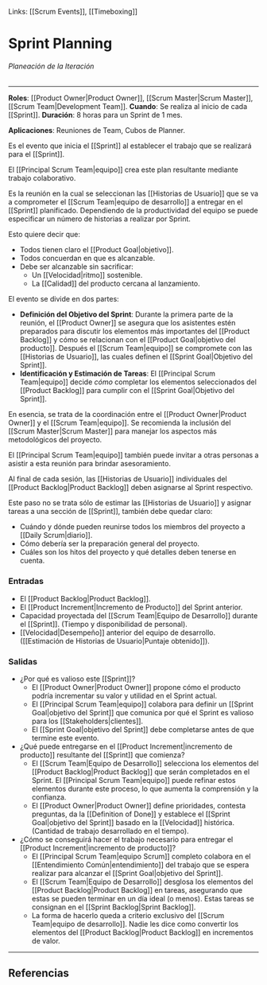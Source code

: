 Links: [[Scrum Events]], [[Timeboxing]]

# Sprint Planning
###### Planeación de la Iteración
---

**Roles**: [[Product Owner|Product Owner]], [[Scrum Master|Scrum Master]], [[Scrum Team|Development Team]].
**Cuando**: Se realiza al inicio de cada [[Sprint]].
**Duración**: 8 horas para un Sprint de 1 mes.

**Aplicaciones**: Reuniones de Team, Cubos de Planner.

Es el evento que inicia el [[Sprint]] al establecer el trabajo que se realizará para el [[Sprint]].

El [[Principal Scrum Team|equipo]] crea este plan resultante mediante trabajo colaborativo.

Es la reunión en la cual se seleccionan las [[Historias de Usuario]] que se va a comprometer el [[Scrum Team|equipo de desarrollo]] a entregar en el [[Sprint]] planificado. Dependiendo de la productividad del equipo se puede especificar un número de historias a realizar por Sprint.

Esto quiere decir que:
- Todos tienen claro el [[Product Goal|objetivo]].
- Todos concuerdan en que es alcanzable.
- Debe ser alcanzable sin sacrificar:
	- Un [[Velocidad|ritmo]] sostenible.
	- La [[Calidad]] del producto cercana al lanzamiento.

El evento se divide en dos partes:
- **Definición del Objetivo del Sprint**: Durante la primera parte de la reunión, el [[Product Owner]] se asegura que los asistentes estén preparados para discutir los elementos más importantes del [[Product Backlog]] y cómo se relacionan con el [[Product Goal|objetivo del producto]]. Después el [[Scrum Team|equipo]] se compromete con las [[Historias de Usuario]], las cuales definen el [[Sprint Goal|Objetivo del Sprint]].
- **Identificación y Estimación de Tareas**: El [[Principal Scrum Team|equipo]] decide *cómo* completar los elementos seleccionados del [[Product Backlog]] para cumplir con el [[Sprint Goal|Objetivo del Sprint]].

En esencia, se trata de la coordinación entre el [[Product Owner|Product Owner]] y el [[Scrum Team|equipo]]. Se recomienda la inclusión del [[Scrum Master|Scrum Master]] para manejar los aspectos más metodológicos del proyecto.

El [[Principal Scrum Team|equipo]] también puede invitar a otras personas a asistir a esta reunión para brindar asesoramiento.

Al final de cada sesión, las [[Historias de Usuario]] individuales del [[Product Backlog|Product Backlog]] deben asignarse al Sprint respectivo.

Este paso no se trata sólo de estimar las [[Historias de Usuario]] y asignar tareas a una sección de [[Sprint]], también debe quedar claro:
- Cuándo y dónde pueden reunirse todos los miembros del proyecto a [[Daily Scrum|diario]].
- Cómo debería ser la preparación general del proyecto.
- Cuáles son los hitos del proyecto y qué detalles deben tenerse en cuenta.

### Entradas
- El [[Product Backlog|Product Backlog]].
- El [[Product Increment|Incremento de Producto]] del Sprint anterior.
- Capacidad proyectada del [[Scrum Team|Equipo de Desarrollo]] durante el [[Sprint]]. (Tiempo y disponibilidad de personal).
- [[Velocidad|Desempeño]] anterior del equipo de desarrollo. ([[Estimación de Historias de Usuario|Puntaje obtenido]]).

### Salidas
- ¿Por qué es valioso este [[Sprint]]?
	- El [[Product Owner|Product Owner]] propone cómo el producto podría incrementar su valor y utilidad en el Sprint actual.
	- El [[Principal Scrum Team|equipo]] colabora para definir un [[Sprint Goal|objetivo del Sprint]] que comunica por qué el Sprint es valioso para los [[Stakeholders|clientes]].
	- El [[Sprint Goal|objetivo del Sprint]] debe completarse antes de que termine este evento.
- ¿Qué puede entregarse en el [[Product Increment|incremento de producto]] resultante del [[Sprint]] que comienza?
	- El [[Scrum Team|Equipo de Desarrollo]] selecciona los elementos del [[Product Backlog|Product Backlog]] que serán completados en el Sprint. El [[Principal Scrum Team|equipo]] puede refinar estos elementos durante este proceso, lo que aumenta la comprensión y la confianza.
	- El [[Product Owner|Product Owner]] define prioridades, contesta preguntas, da la [[Definition of Done]] y establece el [[Sprint Goal|objetivo del Sprint]] basado en la [[Velocidad]] histórica. (Cantidad de trabajo desarrollado en el tiempo).
- ¿Cómo se conseguirá hacer el trabajo necesario para entregar el [[Product Increment|incremento de producto]]?
	- El [[Principal Scrum Team|equipo Scrum]] completo colabora en el [[Entendimiento Común|entendimiento]] del trabajo que se espera realizar para alcanzar el [[Sprint Goal|objetivo del Sprint]].
	- El [[Scrum Team|Equipo de Desarrollo]] desglosa los elementos del [[Product Backlog|Product Backlog]] en tareas, asegurando que estas se pueden terminar en un día ideal (o menos). Estas tareas se consignan en el [[Sprint Backlog|Sprint Backlog]].
	- La forma de hacerlo queda a criterio exclusivo del [[Scrum Team|equipo de desarrollo]]. Nadie les dice como convertir los elementos del [[Product Backlog|Product Backlog]] en incrementos de valor.

---

## Referencias